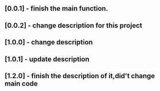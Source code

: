 ## [0.0.1] - finish the main function.
## [0.0.2] - change description for this project
## [1.0.0] - change description
## [1.0.1] - update description
## [1.2.0] - finish the description of it,did't change main code 
